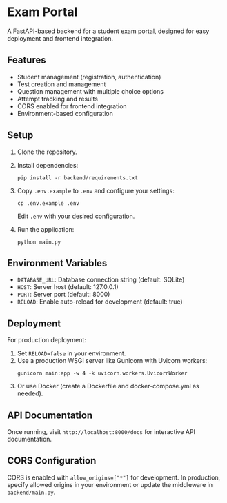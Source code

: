# Exam Portal

A FastAPI-based backend for a student exam portal, designed for easy deployment and frontend integration.

## Features

- Student management (registration, authentication)
- Test creation and management
- Question management with multiple choice options
- Attempt tracking and results
- CORS enabled for frontend integration
- Environment-based configuration

## Setup

1. Clone the repository.
2. Install dependencies:
   ```
   pip install -r backend/requirements.txt
   ```
3. Copy `.env.example` to `.env` and configure your settings:
   ```
   cp .env.example .env
   ```
   Edit `.env` with your desired configuration.

4. Run the application:
   ```
   python main.py
   ```

## Environment Variables

- `DATABASE_URL`: Database connection string (default: SQLite)
- `HOST`: Server host (default: 127.0.0.1)
- `PORT`: Server port (default: 8000)
- `RELOAD`: Enable auto-reload for development (default: true)

## Deployment

For production deployment:

1. Set `RELOAD=false` in your environment.
2. Use a production WSGI server like Gunicorn with Uvicorn workers:
   ```
   gunicorn main:app -w 4 -k uvicorn.workers.UvicornWorker
   ```
3. Or use Docker (create a Dockerfile and docker-compose.yml as needed).

## API Documentation

Once running, visit `http://localhost:8000/docs` for interactive API documentation.

## CORS Configuration

CORS is enabled with `allow_origins=["*"]` for development. In production, specify allowed origins in your environment or update the middleware in `backend/main.py`.

